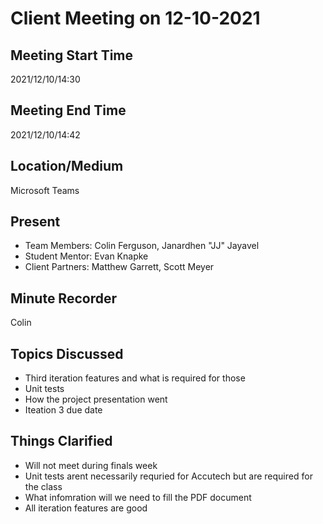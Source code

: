 # Client Meeting on 12-10-2021

## Meeting Start Time

2021/12/10/14:30

## Meeting End Time

2021/12/10/14:42

## Location/Medium

Microsoft Teams

## Present

- Team Members: Colin Ferguson, Janardhen "JJ" Jayavel
- Student Mentor: Evan Knapke
- Client Partners: Matthew Garrett, Scott Meyer

## Minute Recorder

Colin

## Topics Discussed

- Third iteration features and what is required for those
- Unit tests
- How the project presentation went
- Iteation 3 due date

## Things Clarified

- Will not meet during finals week
- Unit tests arent necessarily requried for Accutech but are required for the class
- What infomration will we need to fill the PDF document
- All iteration features are good
